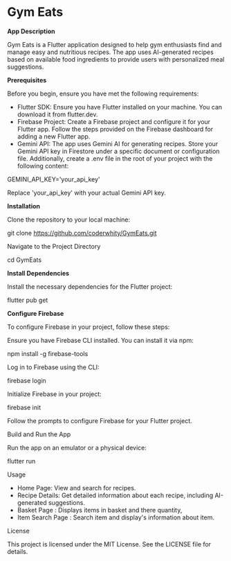 # **Gym Eats**

  

**App Description**

Gym Eats is a Flutter application designed to help gym enthusiasts find and manage easy and nutritious recipes. The app uses AI-generated recipes based on available food ingredients to provide users with personalized meal suggestions.

  

**Prerequisites**

  

Before you begin, ensure you have met the following requirements:

*   Flutter SDK: Ensure you have Flutter installed on your machine. You can download it from flutter.dev.
*   Firebase Project: Create a Firebase project and configure it for your Flutter app. Follow the steps provided on the Firebase dashboard for adding a new Flutter app.
*   Gemini API: The app uses Gemini AI for generating recipes. Store your Gemini API key in Firestore under a specific document or configuration file. Additionally, create a .env file in the root of your project with the following content:

  

GEMINI\_API\_KEY='your\_api\_key'

  

Replace 'your\_api\_key' with your actual Gemini API key.

  

**Installation**

  

Clone the repository to your local machine:

git clone https://github.com/coderwhity/GymEats.git

  

Navigate to the Project Directory

cd GymEats

  

**Install Dependencies**

Install the necessary dependencies for the Flutter project:

flutter pub get

  

**Configure Firebase**

  

To configure Firebase in your project, follow these steps:

Ensure you have Firebase CLI installed. You can install it via npm:

npm install -g firebase-tools

  

Log in to Firebase using the CLI:

firebase login

  

Initialize Firebase in your project:

firebase init

  

Follow the prompts to configure Firebase for your Flutter project.

Build and Run the App

  

Run the app on an emulator or a physical device:

flutter run

  

Usage

*   Home Page: View and search for recipes.
*   Recipe Details: Get detailed information about each recipe, including AI-generated suggestions.
*   Basket Page : Displays items in basket and there quantity,
*   Item Search Page : Search item and display's information about item.

  

License

This project is licensed under the MIT License. See the LICENSE file for details.
